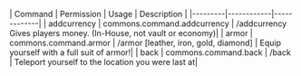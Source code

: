 | Command | Permission | Usage | Description |
|---------|------------|-------------|
| addcurrency | commons.command.addcurrency | /addcurrency <player> <amount> Gives players money. (In-House, not vault or economy)|
| armor | commons.command.armor | /armor [leather, iron, gold, diamond] | Equip yourself with a full suit of armor!|
| back | commons.command.back | /back | Teleport yourself to the location you were last at|
